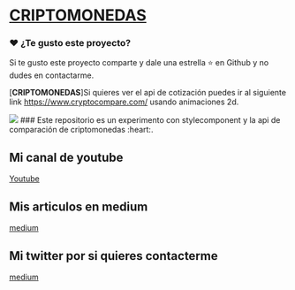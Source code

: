 <p align="center">
  <a href="https://lucid-agnesi-8dbaf1.netlify.app/" target="_blank">
    <h1>CRIPTOMONEDAS</h1>
  </a>
</p>

### :heart: ¿Te gusto este proyecto?
Si te gusto este proyecto comparte y dale una estrella :star: en Github y no dudes en contactarme.

[**CRIPTOMONEDAS**]Si quieres ver el api de cotización puedes ir al siguiente link <a href="https://www.cryptocompare.com/" target="_blank">https://www.cryptocompare.com/</a> usando animaciones 2d.

<img src="assets/miniatura.png" />
### Este repositorio es un experimento con stylecomponent y la api de comparación de criptomonedas :heart:.



## Mi canal de youtube 

[Youtube](https://www.youtube.com/channel/UCQsrs_h91Q-baLx-n_rcdNg)

## Mis articulos en medium
[medium](https://devjaime.medium.com/)


## Mi twitter por si quieres contacterme
[medium](https://twitter.com/HsJhernandez)






